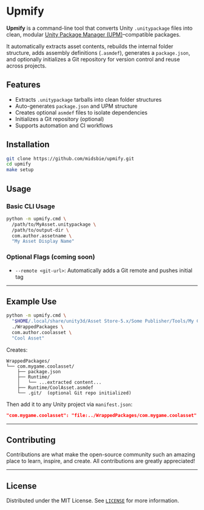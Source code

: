 # Upmify

**Upmify** is a command-line tool that converts Unity `.unitypackage` files into clean, modular [Unity Package Manager (UPM)](https://docs.unity3d.com/Manual/Packages.html)–compatible packages.

It automatically extracts asset contents, rebuilds the internal folder structure, adds assembly definitions (`.asmdef`), generates a `package.json`, and optionally initializes a Git repository for version control and reuse across projects.

## Features

- Extracts `.unitypackage` tarballs into clean folder structures
- Auto-generates `package.json` and UPM structure
- Creates optional `asmdef` files to isolate dependencies
- Initializes a Git repository (optional)
- Supports automation and CI workflows

## Installation

```bash
git clone https://github.com/midsbie/upmify.git
cd upmify
make setup
```

## Usage

### Basic CLI Usage

```bash
python -m upmify.cmd \
  /path/to/MyAsset.unitypackage \
  /path/to/output-dir \
  com.author.assetname \
  "My Asset Display Name"
```

### Optional Flags (coming soon)

* `--remote <git-url>`: Automatically adds a Git remote and pushes initial tag

---

## Example Use

```bash
python -m upmify.cmd \
  "$HOME/.local/share/unity3d/Asset Store-5.x/Some Publisher/Tools/My Cool Asset.unitypackage" \
  ./WrappedPackages \
  com.author.coolasset \
  "Cool Asset"
```

Creates:

```
WrappedPackages/
└── com.mygame.coolasset/
    ├── package.json
    ├── Runtime/
    │   └── ...extracted content...
    ├── Runtime/CoolAsset.asmdef
    └── .git/  (optional Git repo initialized)
```

Then add it to any Unity project via `manifest.json`:

```json
"com.mygame.coolasset": "file:../WrappedPackages/com.mygame.coolasset"
```

---

## Contributing

Contributions are what make the open-source community such an amazing place to learn, inspire, and create. All contributions are greatly appreciated!

---

## License

Distributed under the MIT License.
See [`LICENSE`](./LICENSE) for more information.

